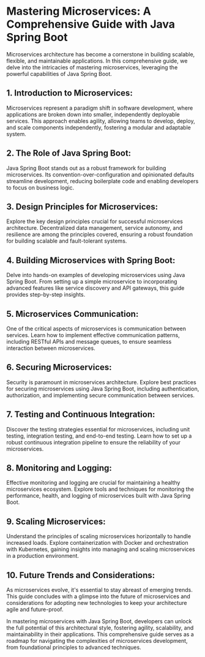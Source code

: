 # Mastering Microservices: A Comprehensive Guide with Java Spring Boot

Microservices architecture has become a cornerstone in building scalable, flexible, and maintainable applications. In this comprehensive guide, we delve into the intricacies of mastering microservices, leveraging the powerful capabilities of Java Spring Boot.


## 1. Introduction to Microservices:

Microservices represent a paradigm shift in software development, where applications are broken down into smaller, independently deployable services. This approach enables agility, allowing teams to develop, deploy, and scale components independently, fostering a modular and adaptable system.

## 2. The Role of Java Spring Boot:

Java Spring Boot stands out as a robust framework for building microservices. Its convention-over-configuration and opinionated defaults streamline development, reducing boilerplate code and enabling developers to focus on business logic.

## 3. Design Principles for Microservices:

Explore the key design principles crucial for successful microservices architecture. Decentralized data management, service autonomy, and resilience are among the principles covered, ensuring a robust foundation for building scalable and fault-tolerant systems.

## 4. Building Microservices with Spring Boot:

Delve into hands-on examples of developing microservices using Java Spring Boot. From setting up a simple microservice to incorporating advanced features like service discovery and API gateways, this guide provides step-by-step insights.

## 5. Microservices Communication:

One of the critical aspects of microservices is communication between services. Learn how to implement effective communication patterns, including RESTful APIs and message queues, to ensure seamless interaction between microservices.

## 6. Securing Microservices:

Security is paramount in microservices architecture. Explore best practices for securing microservices using Java Spring Boot, including authentication, authorization, and implementing secure communication between services.

## 7. Testing and Continuous Integration:

Discover the testing strategies essential for microservices, including unit testing, integration testing, and end-to-end testing. Learn how to set up a robust continuous integration pipeline to ensure the reliability of your microservices.

## 8. Monitoring and Logging:

Effective monitoring and logging are crucial for maintaining a healthy microservices ecosystem. Explore tools and techniques for monitoring the performance, health, and logging of microservices built with Java Spring Boot.

## 9. Scaling Microservices:

Understand the principles of scaling microservices horizontally to handle increased loads. Explore containerization with Docker and orchestration with Kubernetes, gaining insights into managing and scaling microservices in a production environment.

## 10. Future Trends and Considerations:

As microservices evolve, it's essential to stay abreast of emerging trends. This guide concludes with a glimpse into the future of microservices and considerations for adopting new technologies to keep your architecture agile and future-proof.


In mastering microservices with Java Spring Boot, developers can unlock the full potential of this architectural style, fostering agility, scalability, and maintainability in their applications. This comprehensive guide serves as a roadmap for navigating the complexities of microservices development, from foundational principles to advanced techniques.